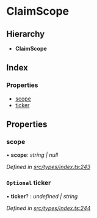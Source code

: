 # ClaimScope

## Hierarchy

* **ClaimScope**

## Index

### Properties

* [scope](claimscope.md#scope)
* [ticker](claimscope.md#optional-ticker)

## Properties

### scope

• **scope**: _string \| null_

_Defined in_ [_src/types/index.ts:243_](https://github.com/PolymathNetwork/polymesh-sdk/blob/da32f46a/src/types/index.ts#L243)

### `Optional` ticker

• **ticker**? : _undefined \| string_

_Defined in_ [_src/types/index.ts:244_](https://github.com/PolymathNetwork/polymesh-sdk/blob/da32f46a/src/types/index.ts#L244)

